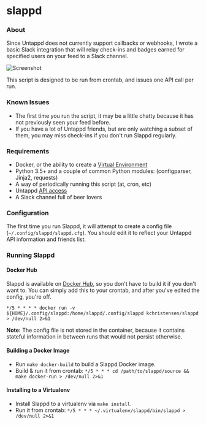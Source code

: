 # slappd

### About

Since Untappd does not currently support callbacks or webhooks, I wrote a basic
Slack integration that will relay check-ins and badges earned for specified users
on your feed to a Slack channel.

![Screenshot](https://github.com/kchristensen/slappd/blob/master/screenshot.png?raw=true)

This script is designed to be run from crontab, and issues one API call per run.

### Known Issues

* The first time you run the script, it may be a little chatty because it has
  not previously seen your feed before.
* If you have a lot of Untappd friends, but are only watching a subset of them,
  you may miss check-ins if you don't run Slappd regularly.

### Requirements

* Docker, or the ability to create a [Virtual Environment](https://docs.python.org/3/tutorial/venv.html)
* Python 3.5+ and a couple of common Python modules: (configparser, Jinja2, requests)
* A way of periodically running this script (at, cron, etc)
* Untappd [API access](https://untappd.com/api/register?register=new)
* A Slack channel full of beer lovers

### Configuration

The first time you run Slappd, it will attempt to create a config file
(`~/.config/slappd/slappd.cfg`). You should edit it to reflect your Untappd API
information and friends list.

### Running Slappd

#### Docker Hub

Slappd is available on [Docker Hub](https://hub.docker.com/r/kchristensen/slappd),
so you don't have to build it if you don't want to. You can simply add this to
your crontab, and after you've edited the config, you're off.

`*/5 * * * * docker run -v ${HOME}/.config/slappd:/home/slappd/.config/slappd kchristensen/slappd > /dev/null 2>&1`

 **Note:** The config file is not stored in the container, because it contains
 stateful information in between runs that would not persist otherwise.

#### Building a Docker Image

* Run `make docker-build` to build a Slappd Docker image.
* Build & run it from crontab: `*/5 * * * cd /path/to/slappd/source && make docker-run > /dev/null 2>&1`

#### Installing to a Virtualenv

* Install Slappd to a virtualenv via `make install`.
* Run it from crontab: `*/5 * * * ~/.virtualenv/slappd/bin/slappd > /dev/null 2>&1`